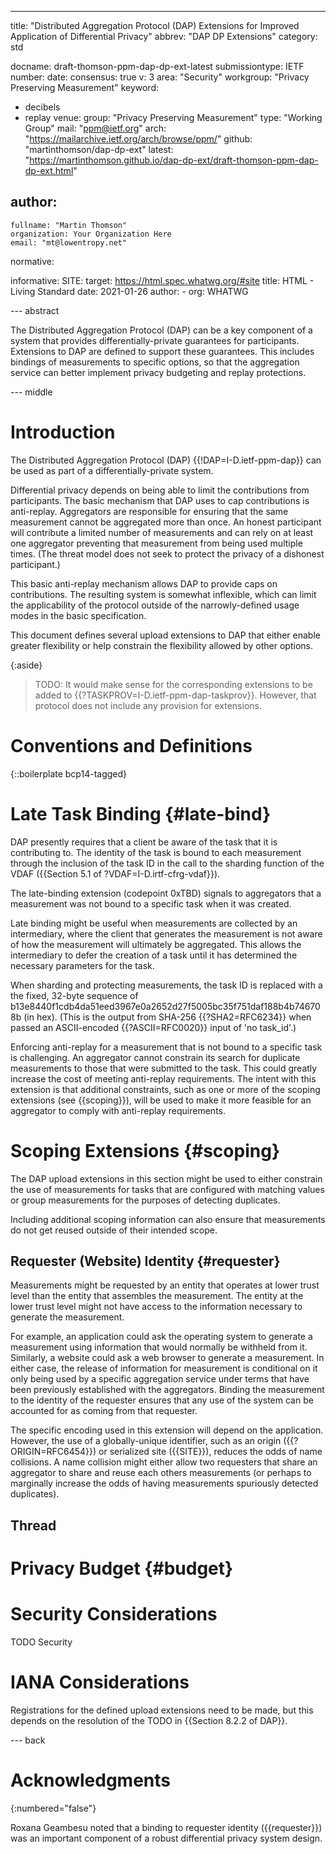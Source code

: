 ---
title: "Distributed Aggregation Protocol (DAP) Extensions for Improved Application of Differential Privacy"
abbrev: "DAP DP Extensions"
category: std

docname: draft-thomson-ppm-dap-dp-ext-latest
submissiontype: IETF
number:
date:
consensus: true
v: 3
area: "Security"
workgroup: "Privacy Preserving Measurement"
keyword:
 - decibels
 - replay
venue:
  group: "Privacy Preserving Measurement"
  type: "Working Group"
  mail: "ppm@ietf.org"
  arch: "https://mailarchive.ietf.org/arch/browse/ppm/"
  github: "martinthomson/dap-dp-ext"
  latest: "https://martinthomson.github.io/dap-dp-ext/draft-thomson-ppm-dap-dp-ext.html"

author:
  -
    fullname: "Martin Thomson"
    organization: Your Organization Here
    email: "mt@lowentropy.net"

normative:

informative:
  SITE:
    target: https://html.spec.whatwg.org/#site
    title: HTML - Living Standard
    date: 2021-01-26
    author:
      -
        org: WHATWG


--- abstract

The Distributed Aggregation Protocol (DAP) can be a key component
of a system that provides differentially-private guarantees
for participants.
Extensions to DAP are defined to support these guarantees.
This includes bindings of measurements to specific options,
so that the aggregation service can better implement privacy budgeting
and replay protections.

--- middle

# Introduction

The Distributed Aggregation Protocol (DAP) {{!DAP=I-D.ietf-ppm-dap}}
can be used as part of a differentially-private system.

Differential privacy depends on being able to limit the contributions
from participants.
The basic mechanism that DAP uses to cap contributions is anti-replay.
Aggregators are responsible for ensuring that
the same measurement cannot be aggregated more than once.
An honest participant will contribute a limited number of measurements
and can rely on at least one aggregator
preventing that measurement from being used multiple times.
(The threat model does not seek to protect the privacy of a dishonest participant.)

This basic anti-replay mechanism allows DAP
to provide caps on contributions.
The resulting system is somewhat inflexible,
which can limit the applicability of the protocol
outside of the narrowly-defined usage modes in the basic specification.

This document defines several upload extensions to DAP
that either enable greater flexibility
or help constrain the flexibility allowed by other options.

{:aside}
> TODO: It would make sense for the corresponding extensions to be added
> to {{?TASKPROV=I-D.ietf-ppm-dap-taskprov}}.
> However, that protocol does not include any provision for extensions.


# Conventions and Definitions

{::boilerplate bcp14-tagged}


# Late Task Binding {#late-bind}

DAP presently requires that a client be aware of the task that it is contributing to.
The identity of the task is bound to each measurement
through the inclusion of the task ID in the call to the sharding function
of the VDAF ({{Section 5.1 of ?VDAF=I-D.irtf-cfrg-vdaf}}).

The late-binding extension (codepoint 0xTBD)
signals to aggregators that a measurement was not bound to a specific task
when it was created.

Late binding might be useful when measurements are collected by an intermediary,
where the client that generates the measurement is not aware of
how the measurement will ultimately be aggregated.
This allows the intermediary to defer the creation of a task
until it has determined the necessary parameters for the task.

When sharding and protecting measurements,
the task ID is replaced with a the fixed, 32-byte sequence of
b13e8440f1cdb4da51eed3967e0a2652d27f5005bc35f751daf188b4b746708b
(in hex).
(This is the output from SHA-256 {{?SHA2=RFC6234}}
when passed an ASCII-encoded {{?ASCII=RFC0020}} input of
'no task_id'.)

Enforcing anti-replay for a measurement
that is not bound to a specific task
is challenging.
An aggregator cannot constrain its search for duplicate measurements
to those that were submitted to the task.
This could greatly increase the cost of meeting anti-replay requirements.
The intent with this extension is that additional constraints,
such as one or more of the scoping extensions (see {{scoping}}),
will be used to make it more feasible
for an aggregator to comply with anti-replay requirements.


# Scoping Extensions {#scoping}

The DAP upload extensions in this section might be used to either
constrain the use of measurements
for tasks that are configured with matching values
or group measurements for the purposes of detecting duplicates.

Including additional scoping information can also
ensure that measurements do not get reused
outside of their intended scope.


## Requester (Website) Identity {#requester}

Measurements might be requested by
an entity that operates at lower trust level than
the entity that assembles the measurement.
The entity at the lower trust level
might not have access to the information necessary
to generate the measurement.

For example, an application could ask the operating system
to generate a measurement
using information that would normally be withheld from it.
Similarly, a website could ask a web browser to generate a measurement.
In either case,
the release of information for measurement
is conditional on it only being used
by a specific aggregation service
under terms that have been previously established
with the aggregators.
Binding the measurement to the identity of the requester
ensures that any use of the system can be accounted for
as coming from that requester.

The specific encoding used in this extension
will depend on the application.
However, the use of a globally-unique identifier,
such as an origin ({{?ORIGIN=RFC6454}})
or serialized site ({{SITE}}),
reduces the odds of name collisions.
A name collision might either allow two requesters
that share an aggregator
to share and reuse each others measurements
(or perhaps to marginally increase the odds
of having measurements spuriously detected duplicates).


## Thread


# Privacy Budget {#budget}


# Security Considerations

TODO Security


# IANA Considerations

Registrations for the defined upload extensions need to be made,
but this depends on the resolution of the TODO
in {{Section 8.2.2 of DAP}}.


--- back

# Acknowledgments
{:numbered="false"}

Roxana Geambesu noted that a binding to requester identity ({{requester}})
was an important component of a robust differential privacy system design.
